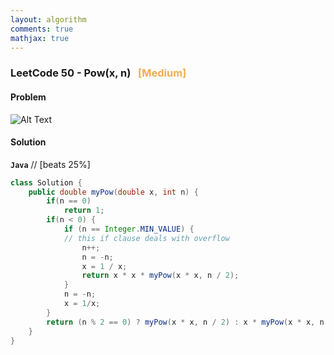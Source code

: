 ```yaml
---
layout: algorithm
comments: true
mathjax: true
---
```


### LeetCode 50 - Pow(x, n) &nbsp; <span style="color:#F0AD4E;">[Medium]</span>

#### Problem

![Alt Text]({{site.baseurl}}/algorithms/leetcode/images/leetcode50.png)


#### Solution

**`Java`**
// [beats 25%]
```java
class Solution {
    public double myPow(double x, int n) {
        if(n == 0)
            return 1;
        if(n < 0) {
            if (n == Integer.MIN_VALUE) {
            // this if clause deals with overflow
                n++;
                n = -n;
                x = 1 / x;
                return x * x * myPow(x * x, n / 2);
            }
            n = -n;
            x = 1/x;
        }
        return (n % 2 == 0) ? myPow(x * x, n / 2) : x * myPow(x * x, n / 2);
    }
}
```

<br><br>
